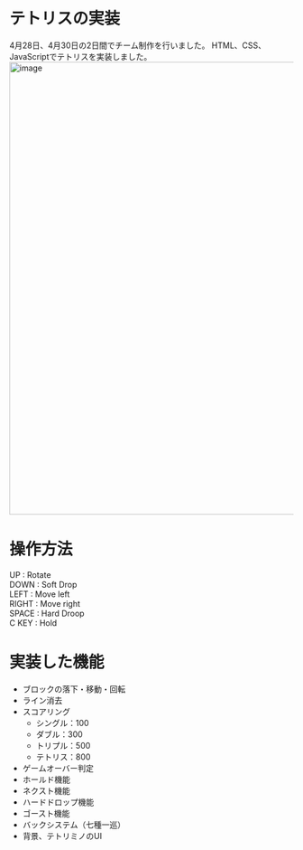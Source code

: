 # テトリスの実装
4月28日、4月30日の2日間でチーム制作を行いました。
HTML、CSS、JavaScriptでテトリスを実装しました。
<img width="801" alt="image" src="https://github.com/user-attachments/assets/571185cb-1b44-4118-8846-3c209a6eb7c7" />

# 操作方法
UP    : Rotate <br>
DOWN  : Soft Drop <br>
LEFT  : Move left <br>
RIGHT : Move right <br>
SPACE : Hard Droop <br>
C KEY : Hold <dr>

# 実装した機能
- ブロックの落下・移動・回転
- ライン消去
- スコアリング
  - シングル：100
  - ダブル：300
  - トリプル：500
  - テトリス：800
- ゲームオーバー判定
- ホールド機能
- ネクスト機能
- ハードドロップ機能
- ゴースト機能
- バックシステム（七種一巡）
- 背景、テトリミノのUI
